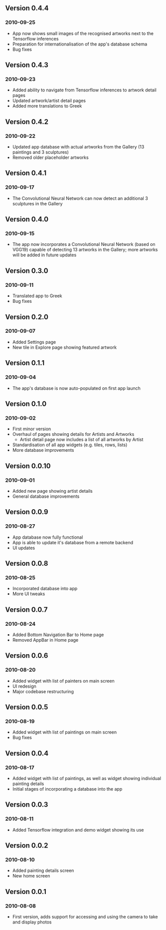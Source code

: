## Version 0.4.4
### 2010-09-25
- App now shows small images of the recognised artworks next to the
  Tensorflow inferences
- Preparation for internationalisation of the app's database schema
- Bug fixes

## Version 0.4.3
### 2010-09-23
- Added ability to navigate from Tensorflow inferences to artwork detail
  pages
- Updated artwork/artist detail pages
- Added more translations to Greek

## Version 0.4.2
### 2010-09-22
- Updated app database with actual artworks from the Gallery (13
  paintings and 3 sculptures)
- Removed older placeholder artworks

## Version 0.4.1
### 2010-09-17
- The Convolutional Neural Network can now detect an additional 3
  sculptures in the Gallery

## Version 0.4.0
### 2010-09-15
- The app now incorporates a Convolutional Neural Network (based on
  VGG19) capable of detecting 13 artworks in the Gallery; more artworks
  will be added in future updates

## Version 0.3.0
### 2010-09-11
- Translated app to Greek
- Bug fixes

## Version 0.2.0
### 2010-09-07
- Added Settings page
- New tile in Explore page showing featured artwork

## Version 0.1.1
### 2010-09-04
- The app's database is now auto-populated on first app launch

## Version 0.1.0
### 2010-09-02
- First minor version
- Overhaul of pages showing details for Artists and Artworks
  - Artist detail page now includes a list of all artworks by Artist
- Standardisation of all app widgets (e.g. tiles, rows, lists)
- More database improvements

## Version 0.0.10
### 2010-09-01
- Added new page showing artist details
- General database improvements

## Version 0.0.9
### 2010-08-27
- App database now fully functional
- App is able to update it's database from a remote backend
- UI updates

## Version 0.0.8
### 2010-08-25
- Incorporated database into app
- More UI tweaks

## Version 0.0.7
### 2010-08-24
- Added Bottom Navigation Bar to Home page
- Removed AppBar in Home page

## Version 0.0.6
### 2010-08-20
- Added widget with list of painters on main screen
- UI redesign
- Major codebase restructuring

## Version 0.0.5
### 2010-08-19
- Added widget with list of paintings on main screen
- Bug fixes

## Version 0.0.4
### 2010-08-17
- Added widget with list of paintings, as well as widget showing
  individual painting details
- Initial stages of incorporating a database into the app

## Version 0.0.3
### 2010-08-11
- Added Tensorflow integration and demo widget showing its use

## Version 0.0.2
### 2010-08-10
- Added painting details screen
- New home screen

## Version 0.0.1
### 2010-08-08
- First version, adds support for accessing and using the camera to take
  and display photos
